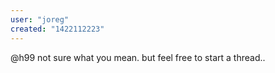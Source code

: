 ```yaml
---
user: "joreg"
created: "1422112223"
---
```


@h99 not sure what you mean. but feel free to start a thread..
